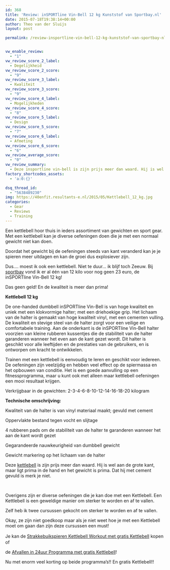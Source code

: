 ```yaml
---
id: 368
title: 'Review: inSPORTline Vin-Bell 12 kg Kunststof van Sportbay.nl'
date: 2015-07-18T19:38:14+00:00
author: Theo van der Sluijs
layout: post

permalink: /review-insportline-vin-bell-12-kg-kunststof-van-sportbay-nl/


vw_enable_review:
  - "1"
vw_review_score_2_label:
  - Degelijkheid
vw_review_score_2_score:
  - "9"
vw_review_score_3_label:
  - Kwaliteit
vw_review_score_3_score:
  - "9"
vw_review_score_4_label:
  - Mogelijkheden
vw_review_score_4_score:
  - "8"
vw_review_score_5_label:
  - Design
vw_review_score_5_score:
  - "7"
vw_review_score_6_label:
  - Afmeting
vw_review_score_6_score:
  - "6"
vw_review_average_score:
  - "0"
vw_review_summary:
  - Deze insportline vin-bell is zijn prijs meer dan waard. Hij is wel aan de grote kant, maar ligt prima in de hand en het gewicht is prima.
factory_shortcodes_assets:
  - 'a:0:{}'

dsq_thread_id:
  - "5638489230"
img: https://40enfit.resultants-e.nl/2015/05/Kettlebell_12_kg.jpg
categories:
  - Gear
  - Reviews
  - Training
---
```

Een kettlebell hoor thuis in ieders assortiment van gewichten en sport gear. Met een kettlebell kan je diverse oefeningen doen die je met een normaal gewicht niet kan doen.

Doordat het gewicht bij de oefeningen steeds van kant veranderd kan je je spieren meer uitdagen en kan de groei dus explosiever zijn.

Dus&#8230;. moest ik ook een kettlebell. Niet te duur&#8230; ik blijf toch Zeeuw. Bij [sportbay](http://www.sportbay.nl/home/affiliate/?tt=5501_12_216549_&r=https%3A%2F%2Fsportbay.nl%2Fnl%2Fpr%2FKettlebell-12-kg-Kunststof-kopen%2F819) vond ik er al één van 12 kilo voor nog geen 23 euro, de inSPORTline Vin-Bell 12 kg!

Das geen geld! En de kwaliteit is meer dan prima!

**Kettlebell 12 kg**
  
De one-handed dumbbell inSPORTline Vin-Bell is van hoge kwaliteit en uniek met een klokvormige halter; met een driehoekige grip. Het lichaam van de halter is gemaakt van hoge kwaliteit vinyl, met een cementen vulling. De kwaliteit en stevige steel van de halter zorgt voor een veilige en comfortabele training. Aan de onderkant is de inSPORTline Vin-Bell halter voorzien van kleine rubberen kussentjes die de stabiliteit van de halter garanderen wanneer het even aan de kant gezet wordt. Dit halter is geschikt voor alle leeftijden en de prestaties van de gebruikers, en is ontworpen om kracht te ontwikkelen.

Trainen met een kettlebell is eenvoudig te leren en geschikt voor iedereen. De oefeningen zijn veelzijdig en hebben veel effect op de spiermassa en het opbouwen van conditie. Het is een goede aanvulling op een fitnessprogramma, maar u kunt ook met alleen maar kettlebell oefeningen een mooi resultaat krijgen.
  
Verkrijgbaar in de gewichten: 2-3-4-6-8-10-12-14-16-18-20 kilogram

**Technische omschrijving:**
  
Kwaliteit van de halter is van vinyl materiaal maakt; gevuld met cement
  
Oppervlakte bestand tegen vocht en slijtage
  
4 rubberen pads om de stabiliteit van de halter te garanderen wanneer het aan de kant wordt gezet
  
Gegarandeerde nauwkeurigheid van dumbbell gewicht
  
Gewicht markering op het lichaam van de halter

Deze [kettlebell](http://www.sportbay.nl/home/affiliate/?tt=5501_12_216549_&r=https%3A%2F%2Fsportbay.nl%2Fnl%2Fpr%2FKettlebell-12-kg-Kunststof-kopen%2F819) is zijn prijs meer dan waard. Hij is wel aan de grote kant, maar ligt prima in de hand en het gewicht is prima. Dat hij met cement gevuld is merk je niet.

&nbsp;

Overigens zijn er diverse oefeningen die je kan doe met een Kettlebell. Een Kettlebell is een geweldige manier om sterker te worden en af te vallen.

Zelf heb ik twee cursussen gekocht om sterker te worden en af te vallen.

Okay, ze zijn niet goedkoop maar als je niet weet hoe je met een Kettlebell moet om gaan dan zijn deze cursussen een must!

<div class="omsc-infobox">
  </p> 
  
  <p>
    Je kan de <a class="thirstylink" style="line-height: 1.5;" title="1111" href="https://40enfit.nl/run/strakkebuikspieren-kettlebell-workout-mannen-kettlebell/" target="_blank" rel="nofollow">Strakkebuikspieren Kettlebell Workout met gratis Kettlebell</a> kopen of
  </p>
  
  <p>
    de <a class="thirstylink" title="222" href="https://40enfit.nl/run/afvallenin24uur-programma-kettlebell/" target="_blank" rel="nofollow">Afvallen in 24uur Programma met gratis Kettlebell</a>!
  </p>
  
  <p>
    Nu met enorm veel korting op beide programma&#8217;s!! En gratis Kettlebell!!
  </p>
  
  <p>
    </div>